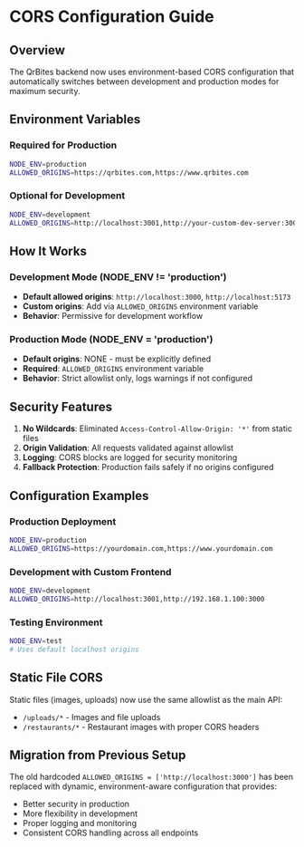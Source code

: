 # CORS Configuration Guide

## Overview
The QrBites backend now uses environment-based CORS configuration that automatically switches between development and production modes for maximum security.

## Environment Variables

### Required for Production
```bash
NODE_ENV=production
ALLOWED_ORIGINS=https://qrbites.com,https://www.qrbites.com
```

### Optional for Development
```bash
NODE_ENV=development
ALLOWED_ORIGINS=http://localhost:3001,http://your-custom-dev-server:3000
```

## How It Works

### Development Mode (NODE_ENV != 'production')
- **Default allowed origins**: `http://localhost:3000`, `http://localhost:5173`
- **Custom origins**: Add via `ALLOWED_ORIGINS` environment variable
- **Behavior**: Permissive for development workflow

### Production Mode (NODE_ENV = 'production')
- **Default origins**: NONE - must be explicitly defined
- **Required**: `ALLOWED_ORIGINS` environment variable
- **Behavior**: Strict allowlist only, logs warnings if not configured

## Security Features

1. **No Wildcards**: Eliminated `Access-Control-Allow-Origin: '*'` from static files
2. **Origin Validation**: All requests validated against allowlist
3. **Logging**: CORS blocks are logged for security monitoring
4. **Fallback Protection**: Production fails safely if no origins configured

## Configuration Examples

### Production Deployment
```bash
NODE_ENV=production
ALLOWED_ORIGINS=https://yourdomain.com,https://www.yourdomain.com
```

### Development with Custom Frontend
```bash
NODE_ENV=development
ALLOWED_ORIGINS=http://localhost:3001,http://192.168.1.100:3000
```

### Testing Environment
```bash
NODE_ENV=test
# Uses default localhost origins
```

## Static File CORS
Static files (images, uploads) now use the same allowlist as the main API:
- `/uploads/*` - Images and file uploads
- `/restaurants/*` - Restaurant images with proper CORS headers

## Migration from Previous Setup
The old hardcoded `ALLOWED_ORIGINS = ['http://localhost:3000']` has been replaced with dynamic, environment-aware configuration that provides:
- Better security in production
- More flexibility in development
- Proper logging and monitoring
- Consistent CORS handling across all endpoints
